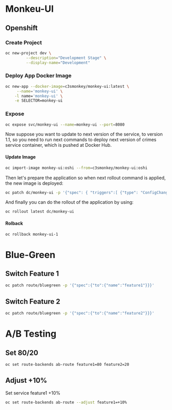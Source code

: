 # Monkeu-UI

## Openshift 

### Create Project
```bash
oc new-project dev \
         --description="Development Stage" \
         --display-name="Development"
```


### Deploy App Docker Image
```bash
oc new-app --docker-image=c3smonkey/monkey-ui:latest \
     --name='monkey-ui' \
    -l name='monkey-ui' \
    -e SELECTOR=monkey-ui
```

### Expose 
```bash
oc expose svc/monkey-ui --name=monkey-ui --port=8080
```

Now suppose you want to update to next version of the service, to version 1.1, 
so you need to run next commands to deploy next version of crimes service container, which is pushed at Docker Hub.

#### Update Image
```bash
oc import-image monkey-ui:oshi --from=c3smonkey/monkey-ui:oshi
```

Then let's prepare the application so when next rollout command is applied, the new image is deployed:
```bash
oc patch dc/monkey-ui -p '{"spec": { "triggers":[ {"type": "ConfigChange", "type": "ImageChange" , "imageChangeParams": {"automatic": true, "containerNames":["monkey-ui"],"from": {"name":"monkey-ui:oshi"}}}]}}'
```

And finally you can do the rollout of the application by using:

```bash
oc rollout latest dc/monkey-ui 
```

#### Rolback
```bash
oc rollback monkey-ui-1
```

# Blue-Green
## Switch Feature 1
```bash
oc patch route/bluegreen -p '{"spec":{"to":{"name":"feature1"}}}'
```
## Switch Feature 2
```bash
oc patch route/bluegreen -p '{"spec":{"to":{"name":"feature2"}}}'
```

# A/B Testing
## Set 80/20

```bash
oc set route-backends ab-route feature1=80 feature2=20
```

## Adjust +10%
Set service feature1 +10% 
```bash
oc set route-backends ab-route --adjust feature1=+10%
```


